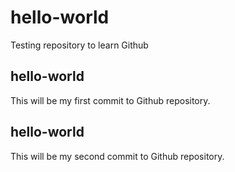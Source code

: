 # hello-world
Testing repository to learn Github

## hello-world
This will be my first commit to Github repository.

## hello-world
This will be my second commit to Github repository.
